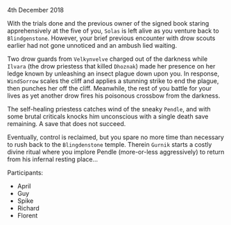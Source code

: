 4th December 2018

With the trials done and the previous owner of the signed book staring apprehensively at the five of you, `Solas` is left alive as you venture back to `Blindgenstone`. However, your brief previous encounter with drow scouts earlier had not gone unnoticed and an ambush lied waiting.

Two drow guards from `Velkynvelve` charged out of the darkness while `Ilvara` (the drow priestess that killed `Dhoznak`) made her presence on her ledge known by unleashing an insect plague down upon you. In response, `WindSorrow` scales the cliff and applies a stunning strike to end the plague, then punches her off the cliff. Meanwhile, the rest of you battle for your lives as yet another drow fires his poisonous crossbow from the darkness.

The self-healing priestess catches wind of the sneaky `Pendle`, and with some brutal criticals knocks him unconscious with a single death save remaining. A save that does not succeed.

Eventually, control is reclaimed, but you spare no more time than necessary to rush back to the `Blingdenstone` temple. Therein `Gurnik` starts a costly divine ritual where you implore Pendle (more-or-less aggressively) to return from his infernal resting place...

Participants:
- April
- Guy
- Spike
- Richard
- Florent